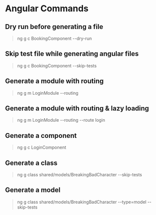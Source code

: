 # Angular Commands

## Dry run before generating a file

> ng g c BookingComponent --dry-run

## Skip test file while generating angular files

> ng g c BookingComponent --skip-tests

## Generate a module with routing

> ng g m LoginModule --routing

## Generate a module with routing & lazy loading

> ng g m LoginModule --routing --route login

## Generate a component

> ng g c LoginComponent

## Generate a class

> ng g class shared/models/BreakingBadCharacter --skip-tests

## Generate a model

> ng g class shared/models/BreakingBadCharacter --type=model --skip-tests
